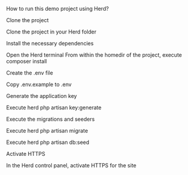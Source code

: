 How to run this demo project using Herd?

Clone the project

Clone the project in your Herd folder


Install the necessary dependencies

Open the Herd terminal
From within the homedir of the project, execute composer install



Create the .env file

Copy .env.example to .env



Generate the application key

Execute herd php artisan key:generate



Execute the migrations and seeders

Execute herd php artisan migrate

Execute herd php artisan db:seed



Activate HTTPS

In the Herd control panel, activate HTTPS for the site